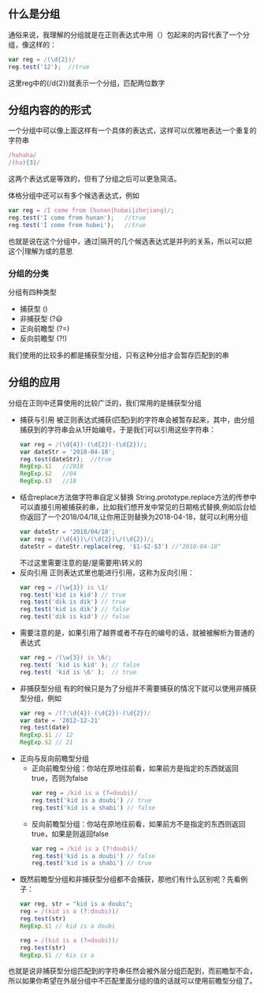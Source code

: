 ## 什么是分组

通俗来说，我理解的分组就是在正则表达式中用（）包起来的内容代表了一个分组，像这样的：
```javascript
var reg = /(\d{2})/
reg.test('12');  //true
```
这里reg中的(/d{2})就表示一个分组，匹配两位数字
## 分组内容的的形式
一个分组中可以像上面这样有一个具体的表达式，这样可以优雅地表达一个重复的字符串
```javascript
/hahaha/
/(ha){3}/
```
这两个表达式是等效的，但有了分组之后可以更急简洁。

体格分组中还可以有多个候选表达式，例如
```javascript
var reg = /I come from (hunan|hubei|zhejiang)/;
reg.test('I come from hunan');   //true
reg.test('I come from hubei');   //true
```
也就是说在这个分组中，通过|隔开的几个候选表达式是并列的关系，所以可以把这个|理解为或的意思

### 分组的分类
分组有四种类型

- 捕获型 ()
- 非捕获型 (?😃
- 正向前瞻型 (?=)
- 反向前瞻型 (?!)

我们使用的比较多的都是捕获型分组，只有这种分组才会暂存匹配到的串

## 分组的应用
分组在正则中还算使用的比较广泛的，我们常用的是捕获型分组

- 捕获与引用
被正则表达式捕获(匹配)到的字符串会被暂存起来，其中，由分组捕获到的字符串会从1开始编号，于是我们可以引用这些字符串：
  ```javascript
  var reg = /(\d{4})-(\d{2})-(\d{2})/;
  var dateStr = '2018-04-18';
  reg.test(dateStr);  //true
  RegExp.$1   //2018
  RegExp.$2   //04
  RegExp.$3   //18
  ```
- 结合replace方法做字符串自定义替换
  String.prototype.replace方法的传参中可以直接引用被捕获的串，比如我们想开发中常见的日期格式替换,例如后台给你返回了一个2018/04/18,让你用正则替换为2018-04-18，就可以利用分组
  ```javascript
  var dateStr = '2018/04/18';
  var reg = /(\d{4})\/(\d{2})\/(\d{2})/;
  dateStr = dateStr.replace(reg, '$1-$2-$3') //"2018-04-18"
  ```
  不过这里需要注意的是/是需要用\转义的
- 反向引用
  正则表达式里也能进行引用，这称为反向引用：
  ```javascript
  var reg = /(\w{3}) is \1/
  reg.test('kid is kid') // true
  reg.test('dik is dik') // true
  reg.test('kid is dik') // false
  reg.test('dik is kid') // false
  ```
- 需要注意的是，如果引用了越界或者不存在的编号的话，就被被解析为普通的表达式
  ```javascript
  var reg = /(\w{3}) is \6/;
  reg.test( 'kid is kid' ); // false
  reg.test( 'kid is \6' );  // true
  ```
- 非捕获型分组
  有的时候只是为了分组并不需要捕获的情况下就可以使用非捕获型分组，例如
  ```javascript
  var reg = /(?:\d{4})-(\d{2})-(\d{2})/
  var date = '2012-12-21'
  reg.test(date)
  RegExp.$1 // 12
  RegExp.$2 // 21
  ```
- 正向与反向前瞻型分组
  - 正向前瞻型分组：你站在原地往前看，如果前方是指定的东西就返回true，否则为false
    ```javascript
    var reg = /kid is a (?=doubi)/
    reg.test('kid is a doubi') // true
    reg.test('kid is a shabi') // false
    ```
  - 反向前瞻型分组：你站在原地往前看，如果前方不是指定的东西则返回true，如果是则返回false
    ```javascript
    var reg = /kid is a (?!doubi)/
    reg.test('kid is a doubi') // false
    reg.test('kid is a shabi') // true
    ```
- 既然前瞻型分组和非捕获型分组都不会捕获，那他们有什么区别呢？先看例子：
  ```javascript
  var reg, str = "kid is a doubi";
  reg = /(kid is a (?:doubi))/
  reg.test(str)
  RegExp.$1 // kid is a doubi

  reg = /(kid is a (?=doubi))/
  reg.test(str)
  RegExp.$1 // kis is a
  ```
也就是说非捕获型分组匹配到的字符串任然会被外层分组匹配到，而前瞻型不会，所以如果你希望在外层分组中不匹配里面分组的值的话就可以使用前瞻型分组了。